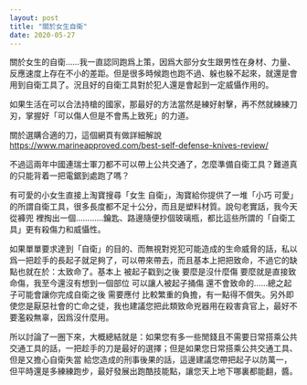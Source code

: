 ```yaml
---
layout: post
title: "關於女生自衛"
date: 2020-05-27
---
```


關於女生的自衛……我一直認同跑爲上策，因爲大部分女生跟男性在身材、力量、反應速度上存在不小的差距。但是很多時候跑也跑不過、躲也躲不起來，就還是會用到自衛工具了。況且好的自衛工具對於犯人還是會起到一定威懾作用的。

如果生活在可以合法持槍的國家，那最好的方法當然是練好射擊，再不然就練練刀刃，掌握好「可以傷人但是不會馬上致死」的力道。

關於選購合適的刀，這個網頁有做詳細解說 https://www.marineapproved.com/best-self-defense-knives-review/

不過這兩年中國連瑞士軍刀都不可以帶上公共交通了，怎麼準備自衛工具？難道真的只能背着一把電鋸到處跑了嗎？

有可愛的小女生直接上淘寶搜尋「女生 自衛」，淘寶給你提供了一堆「小巧 可愛」的所謂自衛工具，很多長度都不足十公分，而且是塑料材質。說句老實話，我今天從褲兜
裡掏出一個…………鑰匙、路邊隨便抄個玻璃瓶，都比這些所謂的「自衛工具」更有殺傷力和威懾性。

如果單單要求達到「自衛」的目的、而無視對兇犯可能造成的生命威脅的話，私以爲一把趁手的長起子就足夠了，可以帶來帶去，而且基本上把把致命，不過它的缺點也就在於：太致命了。基本上
被起子戳到之後 要麼是沒什麼傷 要麼就是直接致命傷，我至今還沒有想到一個部位 可以讓人被起子捅傷 還不會致命的……總之起子可能會讓你完成自衛之後 需要應付
比較繁重的負擔，有一點得不償失。另外即使您是厭惡社會的亡命之徒，我也建議您把此類致命兇器用在殺害貪官上，最好不要濫殺無辜，因爲沒什麼用。

所以討論了一圈下來，大概總結就是：如果您有多一些閒錢且不需要日常搭乘公共交通工具的話，一把趁手的刀是最好的選擇；但是如果您日常搭乘公共交通工具、但是又擔心自衛失當
給您造成的刑事後果的話，這邊建議您帶把起子以防萬一，但平時還是多練練跑步，最好發展出跑酷技能點，讓您天上地下哪裏都能翻，醬。
